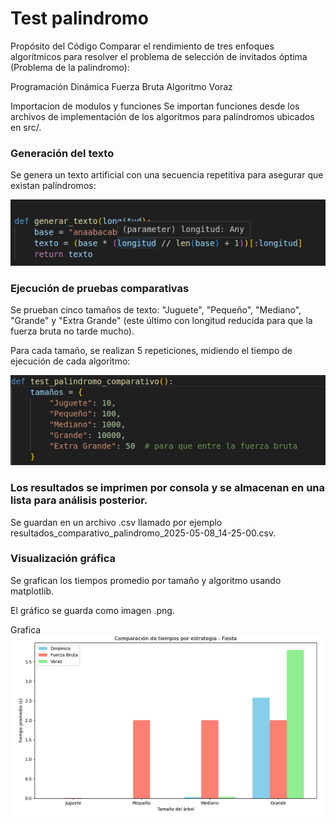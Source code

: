 # Test palindromo
Propósito del Código
Comparar el rendimiento de tres enfoques algorítmicos para resolver el problema de selección de invitados óptima (Problema de la palindromo):

Programación Dinámica
Fuerza Bruta
Algoritmo Voraz

Importacion de modulos y funciones
 Se importan funciones desde los archivos de implementación de los algoritmos para palíndromos ubicados en src/.

 ### Generación del texto

 Se genera un texto artificial con una secuencia repetitiva para asegurar que existan palíndromos:

![Descripción de Imagen27](./images/Imagen27.png)

 ### Ejecución de pruebas comparativas

 Se prueban cinco tamaños de texto: "Juguete", "Pequeño", "Mediano", "Grande" y "Extra Grande" (este último con longitud reducida para que la fuerza bruta no tarde mucho).

 Para cada tamaño, se realizan 5 repeticiones, midiendo el tiempo de ejecución de cada algoritmo:

![Descripción de Imagen28](./images/Imagen28.png)

 ### Los resultados se imprimen por consola y se almacenan en una lista para análisis posterior.

 Se guardan en un archivo .csv llamado por ejemplo resultados_comparativo_palindromo_2025-05-08_14-25-00.csv.

 ### Visualización gráfica

 Se grafican los tiempos promedio por tamaño y algoritmo usando matplotlib.


 El gráfico se guarda como imagen .png.

Grafica
![Descripción de Imagen29](./images/Imagen29.png)